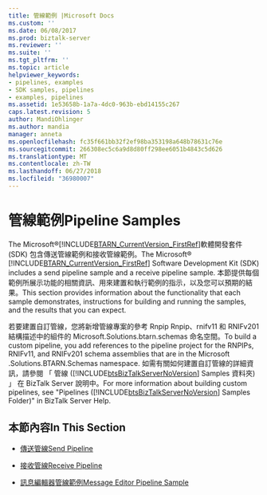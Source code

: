 ```yaml
---
title: 管線範例 |Microsoft Docs
ms.custom: ''
ms.date: 06/08/2017
ms.prod: biztalk-server
ms.reviewer: ''
ms.suite: ''
ms.tgt_pltfrm: ''
ms.topic: article
helpviewer_keywords:
- pipelines, examples
- SDK samples, pipelines
- examples, pipelines
ms.assetid: 1e53658b-1a7a-4dc0-963b-ebd14155c267
caps.latest.revision: 5
author: MandiOhlinger
ms.author: mandia
manager: anneta
ms.openlocfilehash: fc35f661bb32f2ef98ba353198a648b78631c76e
ms.sourcegitcommit: 266308ec5c6a9d8d80ff298ee6051b4843c5d626
ms.translationtype: MT
ms.contentlocale: zh-TW
ms.lasthandoff: 06/27/2018
ms.locfileid: "36980007"
---
```

# <a name="pipeline-samples"></a><span data-ttu-id="cb31b-102">管線範例</span><span class="sxs-lookup"><span data-stu-id="cb31b-102">Pipeline Samples</span></span>
<span data-ttu-id="cb31b-103">The Microsoft®[!INCLUDE[BTARN_CurrentVersion_FirstRef](../../includes/btarn-currentversion-firstref-md.md)]軟體開發套件 (SDK) 包含傳送管線範例和接收管線範例。</span><span class="sxs-lookup"><span data-stu-id="cb31b-103">The Microsoft® [!INCLUDE[BTARN_CurrentVersion_FirstRef](../../includes/btarn-currentversion-firstref-md.md)] Software Development Kit (SDK) includes a send pipeline sample and a receive pipeline sample.</span></span> <span data-ttu-id="cb31b-104">本節提供每個範例所展示功能的相關資訊、用來建置和執行範例的指示，以及您可以預期的結果。</span><span class="sxs-lookup"><span data-stu-id="cb31b-104">This section provides information about the functionality that each sample demonstrates, instructions for building and running the samples, and the results that you can expect.</span></span>  
  
 <span data-ttu-id="cb31b-105">若要建置自訂管線，您將新增管線專案的參考 Rnpip Rnpip、rnifv11 和 RNIFv201 結構描述中的組件的 Microsoft.Solutions.btarn.schemas 命名空間。</span><span class="sxs-lookup"><span data-stu-id="cb31b-105">To build a custom pipeline, you add references to the pipeline project for the RNPIPs, RNIFv11, and RNIFv201 schema assemblies that are in the Microsoft .Solutions.BTARN.Schemas namespace.</span></span> <span data-ttu-id="cb31b-106">如需有關如何建置自訂管線的詳細資訊，請參閱 「 管線 ([!INCLUDE[btsBizTalkServerNoVersion](../../includes/btsbiztalkservernoversion-md.md)] Samples 資料夾) 」 在 BizTalk Server 說明中。</span><span class="sxs-lookup"><span data-stu-id="cb31b-106">For more information about building custom pipelines, see "Pipelines ([!INCLUDE[btsBizTalkServerNoVersion](../../includes/btsbiztalkservernoversion-md.md)] Samples Folder)" in BizTalk Server Help.</span></span>  
  
## <a name="in-this-section"></a><span data-ttu-id="cb31b-107">本節內容</span><span class="sxs-lookup"><span data-stu-id="cb31b-107">In This Section</span></span>  
  
-   [<span data-ttu-id="cb31b-108">傳送管線</span><span class="sxs-lookup"><span data-stu-id="cb31b-108">Send Pipeline</span></span>](../../adapters-and-accelerators/accelerator-rosettanet/send-pipeline.md)  
  
-   [<span data-ttu-id="cb31b-109">接收管線</span><span class="sxs-lookup"><span data-stu-id="cb31b-109">Receive Pipeline</span></span>](../../adapters-and-accelerators/accelerator-rosettanet/receive-pipeline.md)  
  
-   [<span data-ttu-id="cb31b-110">訊息編輯器管線範例</span><span class="sxs-lookup"><span data-stu-id="cb31b-110">Message Editor Pipeline Sample</span></span>](../../adapters-and-accelerators/accelerator-rosettanet/message-editor-pipeline-sample.md)